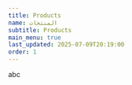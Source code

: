 ```yaml
---
title: Products
name: المنتجات
subtitle: Products
main_menu: true
last_updated: 2025-07-09T20:19:00
order: 1
---
```

abc
